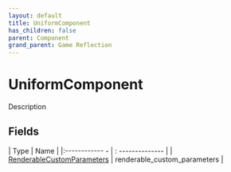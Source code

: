 ```yaml
---
layout: default
title: UniformComponent
has_children: false
parent: Component
grand_parent: Game Reflection
---
```

# UniformComponent
Description 

## Fields
| Type | Name |
|:------------ - | : -------------- |
| [RenderableCustomParameters](game-reflection/components/renderable_custom_parameters.md) | renderable_custom_parameters |
